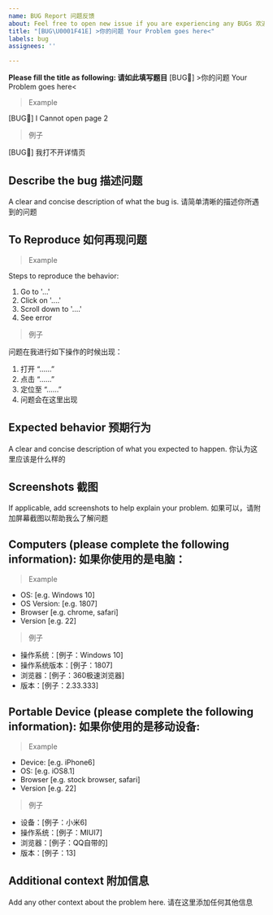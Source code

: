 ```yaml
---
name: BUG Report 问题反馈
about: Feel free to open new issue if you are experiencing any BUGs 欢迎反馈任何问题
title: "[BUG\U0001F41E] >你的问题 Your Problem goes here<"
labels: bug
assignees: ''

---
```


**Please fill the title as following: 请如此填写题目**
[BUG🐞] >你的问题 Your Problem goes here<

> Example

[BUG🐞] I Cannot open page 2

> 例子

[BUG🐞] 我打不开详情页

## **Describe the bug 描述问题**
A clear and concise description of what the bug is.
请简单清晰的描述你所遇到的问题

## **To Reproduce 如何再现问题**
> Example

Steps to reproduce the behavior:
1. Go to '...'
2. Click on '....'
3. Scroll down to '....'
4. See error
> 例子

问题在我进行如下操作的时候出现：
1. 打开 “……”
2. 点击 “……”
3. 定位至 “……”
4. 问题会在这里出现

## **Expected behavior 预期行为**
A clear and concise description of what you expected to happen.
你认为这里应该是什么样的

## **Screenshots 截图**
If applicable, add screenshots to help explain your problem.
如果可以，请附加屏幕截图以帮助我么了解问题

## **Computers (please complete the following information): 如果你使用的是电脑：**
> Example

 - OS: [e.g. Windows 10]
 - OS Version: [e.g. 1807]
 - Browser [e.g. chrome, safari]
 - Version [e.g. 22]
> 例子

 - 操作系统：[例子：Windows 10]
 - 操作系统版本：[例子：1807]
 - 浏览器：[例子：360极速浏览器]
 - 版本：[例子：2.33.333]

## **Portable Device (please complete the following information): 如果你使用的是移动设备:**
> Example

 - Device: [e.g. iPhone6]
 - OS: [e.g. iOS8.1]
 - Browser [e.g. stock browser, safari]
 - Version [e.g. 22]
> 例子

 - 设备：[例子：小米6]
 - 操作系统：[例子：MIUI7]
 - 浏览器：[例子：QQ自带的]
 - 版本：[例子：13]

## **Additional context 附加信息**
Add any other context about the problem here.
请在这里添加任何其他信息
